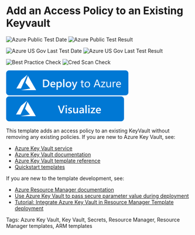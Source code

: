 # Add an Access Policy to an Existing Keyvault

![Azure Public Test Date](https://azurequickstartsservice.blob.core.windows.net/badges/101-keyvault-add-access-policy/PublicLastTestDate.svg)
![Azure Public Test Result](https://azurequickstartsservice.blob.core.windows.net/badges/101-keyvault-add-access-policy/PublicDeployment.svg)

![Azure US Gov Last Test Date](https://azurequickstartsservice.blob.core.windows.net/badges/101-keyvault-add-access-policy/FairfaxLastTestDate.svg)
![Azure US Gov Last Test Result](https://azurequickstartsservice.blob.core.windows.net/badges/101-keyvault-add-access-policy/FairfaxDeployment.svg)

![Best Practice Check](https://azurequickstartsservice.blob.core.windows.net/badges/101-keyvault-add-access-policy/BestPracticeResult.svg)
![Cred Scan Check](https://azurequickstartsservice.blob.core.windows.net/badges/101-keyvault-add-access-policy/CredScanResult.svg)

[![Deploy To Azure](https://raw.githubusercontent.com/Azure/azure-quickstart-templates/master/1-CONTRIBUTION-GUIDE/images/deploytoazure.svg?sanitize=true)](https://portal.azure.com/#create/Microsoft.Template/uri/https%3A%2F%2Fraw.githubusercontent.com%2FAzure%2Fazure-quickstart-templates%2Fmaster%2F101-keyvault-add-access-policy%2Fazuredeploy.json)
[![Visualize](https://raw.githubusercontent.com/Azure/azure-quickstart-templates/master/1-CONTRIBUTION-GUIDE/images/visualizebutton.svg?sanitize=true)](http://armviz.io/#/?load=https%3A%2F%2Fraw.githubusercontent.com%2FAzure%2Fazure-quickstart-templates%2Fmaster%2F101-keyvault-add-access-policy%2Fazuredeploy.json)

This template adds an access policy to an existing KeyVault without removing any
existing policies. If you are new to Azure Key Vault, see:

- [Azure Key Vault service](https://azure.microsoft.com/services/key-vault/)
- [Azure Key Vault documentation](https://docs.microsoft.com/azure/key-vault/)
- [Azure Key Vault template reference](https://docs.microsoft.com/azure/templates/microsoft.keyvault/allversions)
- [Quickstart templates](https://azure.microsoft.com/resources/templates/?resourceType=Microsoft.Keyvault)

If you are new to the template development, see:

- [Azure Resource Manager documentation](https://docs.microsoft.com/en-us/azure/azure-resource-manager/)
- [Use Azure Key Vault to pass secure parameter value during deployment](https://docs.microsoft.com/azure/azure-resource-manager/resource-manager-keyvault-parameter)
- [Tutorial: Integrate Azure Key Vault in Resource Manager Template deployment](https://docs.microsoft.com/azure/azure-resource-manager/resource-manager-tutorial-use-key-vault)

Tags: Azure Key Vault, Key Vault, Secrets, Resource Manager, Resource Manager
templates, ARM templates
